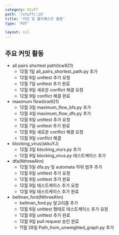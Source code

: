 ```yaml
---
category: Stuff
path: '/stuff/:id'
title: '커밋 및 풀리퀘스트 활동'
type: 'PUT'

layout: nil
---
```


## 주요 커밋 활동
- all pairs shortest path(lcw921)
    - 12월 1일 all_pairs_shortest_path.py 추가
    - 12월 6일 unittest 추가 요청
    - 12월 7일 unittest 추가 완료
    - 12월 9일 새로운 conflict 해결 요청
    - 12월 9일 conflict 해결 완료
- maximum flow(lcw921)
    - 12월 3일 maximum_flow_bfs.py 추가
    - 12월 4일 maximum_flow_dfs.py 추가
    - 12월 6일 unittest 추가 요청
    - 12월 7일 unittest 추가 완료
    - 12월 9일 새로운 conflict 해결 요청
    - 12월 9일 conflict 해결
- blocking_virus(skkuYJ)
    - 12월 3일 blocking_viurs.py 추가
    - 12월 9일 blocking_virus.py 테스트케이스 추가
- dfa(NthreeAhn)
    - 12월 5일 dfa.py 및 automata 하위 범주 추가
    - 12월 6일 unittest 추가 요청
    - 12월 8일 unittest 추가 완료
    - 12월 9일 테스트케이스 추가 요청
    - 12월 9일 테스트케이스 추가 완료
- bellman_ford(NthreeAhn)
    - bellman_ford.py 알고리즘 추가
    - 12월 6일 unittest 형태로 테스트케이스 추가 요청
    - 12월 8일 unittest 추가 완료
    - 12월 9일 pull request 승인 완료
    - 11월 28일 Path_from_unweighted_graph.py 추가
